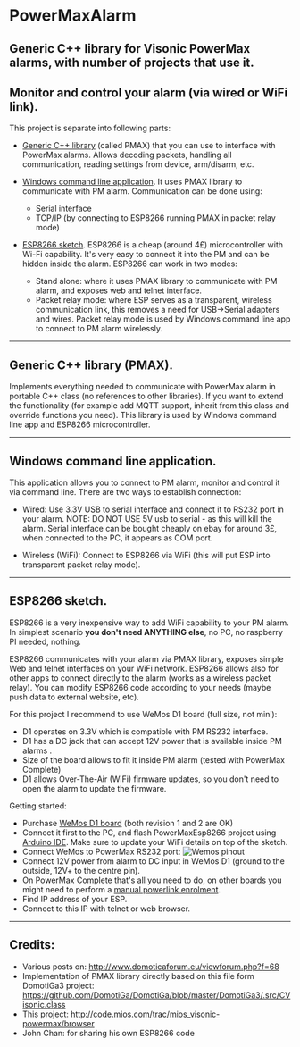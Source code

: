 # PowerMaxAlarm

## Generic C++ library for Visonic PowerMax alarms, with number of projects that use it.
## Monitor and control your alarm (via wired or WiFi link).

This project is separate into following parts:
* [Generic C++ library](#generic-c-library-pmax) (called PMAX) that you can use to interface with PowerMax alarms.
  Allows decoding packets, handling all communication, reading settings from device, arm/disarm, etc.
  
* [Windows command line application](#windows-command-line-application).
  It uses PMAX library to communicate with PM alarm.
  Communication can be done using:
    * Serial interface
    * TCP/IP (by connecting to ESP8266 running PMAX in packet relay mode)
    
* [ESP8266 sketch](#esp8266-sketch).
  ESP8266 is a cheap (around 4£) microcontroller with Wi-Fi capability.
  It's very easy to connect it into the PM and can be hidden inside the alarm.
  ESP8266 can work in two modes:
    * Stand alone: where it uses PMAX library to communicate with PM alarm, and exposes web and telnet interface.
    * Packet relay mode: where ESP serves as a transparent, wireless communication link, this removes a need for USB->Serial adapters and wires.
                         Packet relay mode is used by Windows command line app to connect to PM alarm wirelessly.

***
## Generic C++ library (PMAX).
Implements everything needed to communicate with PowerMax alarm in portable C++ class (no references to other libraries).
If you want to extend the functionality (for example add MQTT support, inherit from this class and override functions you need). 
This library is used by Windows command line app and ESP8266 microcontroller.

***
## Windows command line application.
This application allows you to connect to PM alarm, monitor and control it via command line.
There are two ways to establish connection:

* Wired:
  Use 3.3V USB to serial interface and connect it to RS232 port in your alarm.
  NOTE: DO NOT USE 5V usb to serial - as this will kill the alarm.
  Serial interface can be bought cheaply on ebay for around 3£, when connected to the PC, it appears as COM port.
  
* Wireless (WiFi):
  Connect to ESP8266 via WiFi (this will put ESP into transparent packet relay mode).
  

***
## ESP8266 sketch.
ESP8266 is a very inexpensive way to add WiFi capability to your PM alarm.
In simplest scenario **you don't need ANYTHING else**, no PC, no raspberry PI needed, nothing.

ESP8266 communicates with your alarm via PMAX library, exposes simple Web and telnet interfaces on your WiFi network.
ESP8266 allows also for other apps to connect directly to the alarm (works as a wireless packet relay).
You can modify ESP8266 code according to your needs (maybe push data to external website, etc).

For this project I recommend to use WeMos D1 board (full size, not mini):
* D1 operates on 3.3V which is compatible with PM RS232 interface.
* D1 has a DC jack that can accept 12V power that is available inside PM alarms .
* Size of the board allows to fit it inside PM alarm (tested with PowerMax Complete)
* D1 allows Over-The-Air (WiFi) firmware updates, so you don't need to open the alarm to update the firmware.
    
Getting started:
* Purchase [WeMos D1 board](http://www.wemos.cc/Products/d1_r2.html) (both revision 1 and 2 are OK)
* Connect it first to the PC, and flash PowerMaxEsp8266 project using [Arduino IDE](http://www.wemos.cc/tutorial/get_started_in_arduino.html). Make sure to update your WiFi details on top of the sketch.
* Connect WeMos to PowerMax RS232 port:
  ![Wemos pinout](https://github.com/irekzielinski/PowerMaxAlarm/blob/master/doc/WemosPowerMax.png?raw=true)
* Connect 12V power from alarm to DC input in WeMos D1 (ground to the outside, 12V+ to the centre pin).
* On PowerMax Complete that's all you need to do, on other boards you might need to perform a [manual powerlink enrolment](doc/Enrolment.md).
* Find IP address of your ESP.
* Connect to this IP with telnet or web browser.


***
## Credits:
* Various posts on: http://www.domoticaforum.eu/viewforum.php?f=68
* Implementation of PMAX library directly based on this file form DomotiGa3 project: https://github.com/DomotiGa/DomotiGa/blob/master/DomotiGa3/.src/CVisonic.class
* This project: http://code.mios.com/trac/mios_visonic-powermax/browser
* John Chan: for sharing his own ESP8266 code
